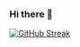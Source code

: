 ### Hi there 👋

[![GitHub Streak](https://streak-stats.demolab.com?user=Aryan-Rajput&background=000000&border=FFFFFF&stroke=FFFFFF&ring=FFFFFF&fire=FFFFFF&currStreakNum=FFFFFF&sideNums=FFFFFF&currStreakLabel=FFFFFF&sideLabels=FFFFFF&dates=FFFFFF)](https://git.io/streak-stats)
